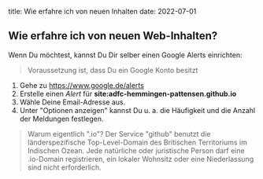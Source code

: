 title: Wie erfahre ich von neuen Inhalten
date: 2022-07-01
<!--status: draft-->

## Wie erfahre ich von neuen Web-Inhalten?

Wenn Du möchtest, kannst Du Dir selber einen Google Alerts einrichten:

> Voraussetzung ist, dass Du ein Google Konto besitzt

1. Gehe zu <https://www.google.de/alerts>
1. Erstelle einen *Alert* für **site:adfc-hemmingen-pattensen.github.io**
1. Wähle Deine Email-Adresse aus.
1. Unter "Optionen anzeigen" kannst Du u. a. die Häufigkeit und die Anzahl der Meldungen festlegen.

> Warum eigentlich ".io"?
> Der Service "github" benutzt die länderspezifische Top-Level-Domain des Britischen Territoriums im Indischen Ozean. Jede natürliche oder juristische Person darf eine .io-Domain registrieren, ein lokaler Wohnsitz oder eine Niederlassung sind nicht erforderlich.
